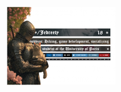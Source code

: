 <div align="left">
  <img 
    src="Assets/Images/mySelf.png" 
    alt="My Self" 
    width="50%" 
  />
</div>
